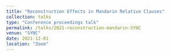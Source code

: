 ```yaml
---
title: "Reconstruction Effects in Mandarin Relative Clauses"
collection: talks
type: "Conference proceedings talk"
permalink: /talks/2021-reconstruction-mandarin-SYNC
venue: "SYNC"
date: 2021-12-01
location: "Zoom"
---
```


